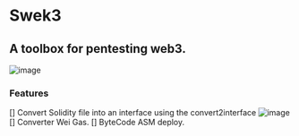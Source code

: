 # Swek3

## A toolbox for pentesting web3.
![image](https://user-images.githubusercontent.com/23560242/178570237-0105b9ac-e39c-447a-8455-81bdee136076.png)



### Features

[] Convert Solidity file into an interface using the convert2interface
![image](https://user-images.githubusercontent.com/23560242/178570537-8974f67c-baa6-4e8d-b2e9-c4f8ad5ca9e5.png)
[] Converter Wei Gas.
[] ByteCode ASM deploy.
